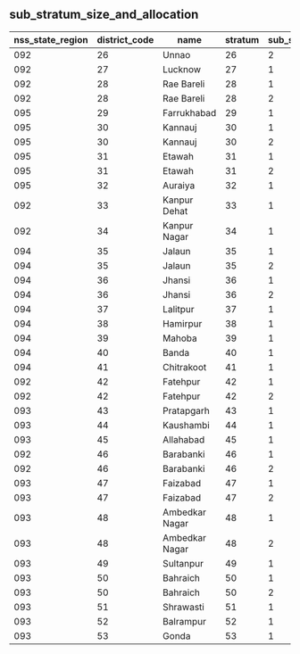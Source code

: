 ## sub_stratum_size_and_allocation
| nss_state_region | district_code | name | stratum | sub_stratum | size_zst | central_sample | state_sample |
|---|---|---|---|---|---|---|---|
| 092 | 26 | Unnao | 26 | 2 | 392 | 2 | 2 |
| 092 | 27 | Lucknow | 27 | 1 | 482 | 2 | 2 |
| 092 | 28 | Rae Bareli | 28 | 1 | 177 | 2 | 2 |
| 092 | 28 | Rae Bareli | 28 | 2 | 253 | 2 | 2 |
| 095 | 29 | Farrukhabad | 29 | 1 | 522 | 4 | 4 |
| 095 | 30 | Kannauj | 30 | 1 | 273 | 2 | 2 |
| 095 | 30 | Kannauj | 30 | 2 | 133 | 2 | 2 |
| 095 | 31 | Etawah | 31 | 1 | 166 | 2 | 2 |
| 095 | 31 | Etawah | 31 | 2 | 375 | 2 | 2 |
| 095 | 32 | Auraiya | 32 | 1 | 336 | 2 | 2 |
| 092 | 33 | Kanpur Dehat | 33 | 1 | 288 | 2 | 2 |
| 092 | 34 | Kanpur Nagar | 34 | 1 | 409 | 2 | 2 |
| 094 | 35 | Jalaun | 35 | 1 | 336 | 2 | 2 |
| 094 | 35 | Jalaun | 35 | 2 | 250 | 2 | 2 |
| 094 | 36 | Jhansi | 36 | 1 | 423 | 2 | 2 |
| 094 | 36 | Jhansi | 36 | 2 | 996 | 6 | 6 |
| 094 | 37 | Lalitpur | 37 | 1 | 275 | 2 | 2 |
| 094 | 38 | Hamirpur | 38 | 1 | 282 | 2 | 2 |
| 094 | 39 | Mahoba | 39 | 1 | 250 | 2 | 2 |
| 094 | 40 | Banda | 40 | 1 | 397 | 2 | 2 |
| 094 | 41 | Chitrakoot | 41 | 1 | 151 | 2 | 2 |
| 092 | 42 | Fatehpur | 42 | 1 | 195 | 2 | 2 |
| 092 | 42 | Fatehpur | 42 | 2 | 283 | 2 | 2 |
| 093 | 43 | Pratapgarh | 43 | 1 | 273 | 2 | 2 |
| 093 | 44 | Kaushambi | 44 | 1 | 192 | 2 | 2 |
| 093 | 45 | Allahabad | 45 | 1 | 507 | 4 | 4 |
| 092 | 46 | Barabanki | 46 | 1 | 468 | 2 | 2 |
| 092 | 46 | Barabanki | 46 | 2 | 141 | 2 | 2 |
| 093 | 47 | Faizabad | 47 | 1 | 201 | 2 | 2 |
| 093 | 47 | Faizabad | 47 | 2 | 283 | 2 | 2 |
| 093 | 48 | Ambedkar Nagar | 48 | 1 | 122 | 2 | 2 |
| 093 | 48 | Ambedkar Nagar | 48 | 2 | 273 | 2 | 2 |
| 093 | 49 | Sultanpur | 49 | 1 | 375 | 2 | 2 |
| 093 | 50 | Bahraich | 50 | 1 | 152 | 2 | 2 |
| 093 | 50 | Bahraich | 50 | 2 | 279 | 2 | 2 |
| 093 | 51 | Shrawasti | 51 | 1 | 55 | 2 | 2 |
| 093 | 52 | Balrampur | 52 | 1 | 223 | 2 | 2 |
| 093 | 53 | Gonda | 53 | 1 | 321 | 2 | 2 |

